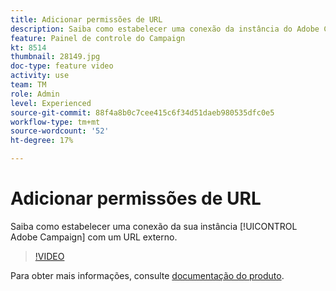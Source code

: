 ```yaml
---
title: Adicionar permissões de URL
description: Saiba como estabelecer uma conexão da instância do Adobe Campaign com um URL externo.
feature: Painel de controle do Campaign
kt: 8514
thumbnail: 28149.jpg
doc-type: feature video
activity: use
team: TM
role: Admin
level: Experienced
source-git-commit: 88f4a8b0c7cee415c6f34d51daeb980535dfc0e5
workflow-type: tm+mt
source-wordcount: '52'
ht-degree: 17%

---
```


# Adicionar permissões de URL

Saiba como estabelecer uma conexão da sua instância [!UICONTROL Adobe Campaign] com um URL externo.

>[!VIDEO](https://video.tv.adobe.com/v/28149?quality=12)

Para obter mais informações, consulte [documentação do produto](https://experienceleague.adobe.com/docs/control-panel/using/instances-settings/url-permissions.html?lang=pt-BR).
